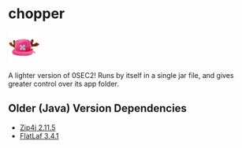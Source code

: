 # chopper
![icon](icon.png)

A lighter version of 0SEC2! Runs by itself in a single jar file, and gives greater control over its app folder.

## Older (Java) Version Dependencies
- [Zip4j 2.11.5](https://mvnrepository.com/artifact/net.lingala.zip4j/zip4j/2.11.5)
- [FlatLaf 3.4.1](https://mvnrepository.com/artifact/com.formdev/flatlaf/3.4.1)
